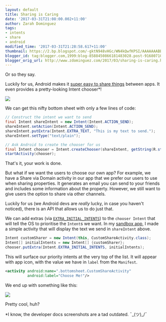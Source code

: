 ```yaml
---
layout: default
title: Sharing is Caring
date: '2017-03-31T21:08:00.002+11:00'
author: Zarah Dominguez
tags:
- intents
- share
- android
modified_time: '2017-03-31T21:28:58.617+11:00'
thumbnail: https://2.bp.blogspot.com/-gktN948vHGc/WN4kQwfKPSI/AAAAAAABBcU/HWyPcR5RSVM81c3BVW7yVamvnJkMbdB7QCLcB/s72-c/device-2017-03-31-203350.png
blogger_id: tag:blogger.com,1999:blog-8588450866181483028.post-9168071053130527543
blogger_orig_url: http://www.zdominguez.com/2017/03/sharing-is-caring.html
---
```


Or so they say.

Luckily for us, Android makes it [super easy to share things](https://developer.android.com/training/sharing/send.html) between apps. It even provides a pretty-looking Intent chooser*!

[![](https://2.bp.blogspot.com/-gktN948vHGc/WN4kQwfKPSI/AAAAAAABBcU/HWyPcR5RSVM81c3BVW7yVamvnJkMbdB7QCLcB/s320/device-2017-03-31-203350.png)](https://2.bp.blogspot.com/-gktN948vHGc/WN4kQwfKPSI/AAAAAAABBcU/HWyPcR5RSVM81c3BVW7yVamvnJkMbdB7QCLcB/s1600/device-2017-03-31-203350.png)

We can get this nifty bottom sheet with only a few lines of code:

```java
// Construct the intent we want to send
final Intent shareIntent = new Intent(Intent.ACTION_SEND);
shareIntent.setAction(Intent.ACTION_SEND);
shareIntent.putExtra(Intent.EXTRA_TEXT, "This is my text to send.");
shareIntent.setType("text/plain");

// Ask Android to create the chooser for us
final Intent chooser = Intent.createChooser(shareIntent, getString(R.string.share_text));
startActivity(chooser);
```

That's it, your work is done.

But what if we want the users to choose our own app? For example, we have a Share via Domain activity in our app that we prefer our users to use when sharing properties. It generates an email you can send to your friends and includes some information about the property. However, we still want to give users the option to share via other channels.

Luckily for us (we Android devs are _really_ lucky, in case you haven't noticed), there is an API that allows us to do just that.

We can add extras (via [`EXTRA_INITIAL_INTENTS`](https://developer.android.com/reference/android/content/Intent.html#EXTRA_INITIAL_INTENTS)) 
to the `chooser Intent` that will tell the OS to prioritise the `Intent`s we want. In my [sandbox app](https://github.com/zmdominguez/sdk_sandbox/pull/7), I made a simple activity that will display the text we send in `shareIntent` above.

```java
Intent customSharer = new Intent(this, CustomShareActivity.class);
Intent[] initialIntents = new Intent[] {customSharer};
chooser.putExtra(Intent.EXTRA_INITIAL_INTENTS, initialIntents);
```

This will surface our priority intents at the very top of the list. It will appear with app icon, with the value we have in `label` from the `Manifest`.

```xml
<activity android:name=".bottomsheet.CustomShareActivity"
          android:label="Choose Me!"/>
```

We end up with something like this:

[![](https://1.bp.blogspot.com/--tVSXIVUS1Y/WN4u5Xvf_rI/AAAAAAABBcw/d_aA31CJf8MwuJhlAZ7v614wbvK3F5o1ACLcB/s320/device-2017-03-31-212608.png)](https://1.bp.blogspot.com/--tVSXIVUS1Y/WN4u5Xvf_rI/AAAAAAABBcw/d_aA31CJf8MwuJhlAZ7v614wbvK3F5o1ACLcB/s1600/device-2017-03-31-212608.png)

Pretty cool, huh?

*I know, the developer docs screenshots are a tad outdated. ¯\_(ツ)_/¯
